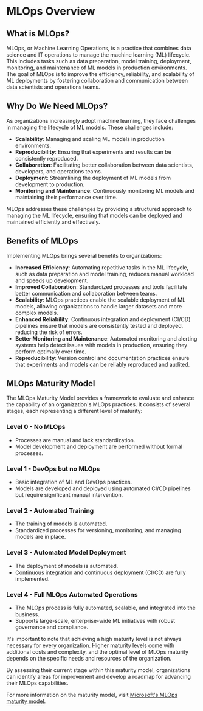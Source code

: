 # MLOps Overview

## What is MLOps?

MLOps, or Machine Learning Operations, is a practice that combines data science and IT operations to manage the machine learning (ML) lifecycle. This includes tasks such as data preparation, model training, deployment, monitoring, and maintenance of ML models in production environments. The goal of MLOps is to improve the efficiency, reliability, and scalability of ML deployments by fostering collaboration and communication between data scientists and operations teams.

## Why Do We Need MLOps?

As organizations increasingly adopt machine learning, they face challenges in managing the lifecycle of ML models. These challenges include:

- **Scalability**: Managing and scaling ML models in production environments.
- **Reproducibility**: Ensuring that experiments and results can be consistently reproduced.
- **Collaboration**: Facilitating better collaboration between data scientists, developers, and operations teams.
- **Deployment**: Streamlining the deployment of ML models from development to production.
- **Monitoring and Maintenance**: Continuously monitoring ML models and maintaining their performance over time.

MLOps addresses these challenges by providing a structured approach to managing the ML lifecycle, ensuring that models can be deployed and maintained efficiently and effectively.

## Benefits of MLOps

Implementing MLOps brings several benefits to organizations:

- **Increased Efficiency**: Automating repetitive tasks in the ML lifecycle, such as data preparation and model training, reduces manual workload and speeds up development.
- **Improved Collaboration**: Standardized processes and tools facilitate better communication and collaboration between teams.
- **Scalability**: MLOps practices enable the scalable deployment of ML models, allowing organizations to handle larger datasets and more complex models.
- **Enhanced Reliability**: Continuous integration and deployment (CI/CD) pipelines ensure that models are consistently tested and deployed, reducing the risk of errors.
- **Better Monitoring and Maintenance**: Automated monitoring and alerting systems help detect issues with models in production, ensuring they perform optimally over time.
- **Reproducibility**: Version control and documentation practices ensure that experiments and models can be reliably reproduced and audited.

## MLOps Maturity Model

The MLOps Maturity Model provides a framework to evaluate and enhance the capability of an organization's MLOps practices. It consists of several stages, each representing a different level of maturity:

### Level 0 - No MLOps
- Processes are manual and lack standardization.
- Model development and deployment are performed without formal processes.

### Level 1 - DevOps but no MLOps
- Basic integration of ML and DevOps practices.
- Models are developed and deployed using automated CI/CD pipelines but require significant manual intervention.

### Level 2 - Automated Training
- The training of models is automated.
- Standardized processes for versioning, monitoring, and managing models are in place.

### Level 3 - Automated Model Deployment
- The deployment of models is automated.
- Continuous integration and continuous deployment (CI/CD) are fully implemented.

### Level 4 - Full MLOps Automated Operations
- The MLOps process is fully automated, scalable, and integrated into the business.
- Supports large-scale, enterprise-wide ML initiatives with robust governance and compliance.

It's important to note that achieving a high maturity level is not always necessary for every organization. Higher maturity levels come with additional costs and complexity, and the optimal level of MLOps maturity depends on the specific needs and resources of the organization.

By assessing their current stage within this maturity model, organizations can identify areas for improvement and develop a roadmap for advancing their MLOps capabilities.

For more information on the maturity model, visit [Microsoft's MLOps maturity model](https://docs.microsoft.com/en-us/azure/architecture/example-scenario/mlops/mlops-maturity-model).

